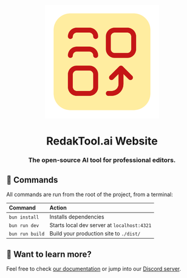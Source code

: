 <span align="center">
    <p align="center">
      <img src="./public/icons/logo.png" width="300" title="RedakTool Logo">
    </p>

  # RedakTool.ai Website

  ### The open-source AI tool for professional editors.

</span>

## 🧞 Commands

All commands are run from the root of the project, from a terminal:

| Command                   | Action                                           |
| :------------------------ | :----------------------------------------------- |
| `bun install`             | Installs dependencies                            |
| `bun run dev`             | Starts local dev server at `localhost:4321`      |
| `bun run build`           | Build your production site to `./dist/`          |

## 👀 Want to learn more?

Feel free to check [our documentation](https://docs.astro.build) or jump into our [Discord server](https://astro.build/chat).